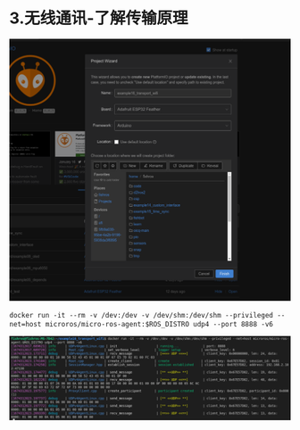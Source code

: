 # 3.无线通讯-了解传输原理



![image-20230121132147824](3.%E6%97%A0%E7%BA%BF%E9%80%9A%E8%AE%AF-%E4%BA%86%E8%A7%A3%E4%BC%A0%E8%BE%93%E5%8E%9F%E7%90%86/imgs/image-20230121132147824.png)





```shell
docker run -it --rm -v /dev:/dev -v /dev/shm:/dev/shm --privileged --net=host microros/micro-ros-agent:$ROS_DISTRO udp4 --port 8888 -v6
```

![image-20230121224323649](3.%E6%97%A0%E7%BA%BF%E9%80%9A%E8%AE%AF-%E4%BA%86%E8%A7%A3%E4%BC%A0%E8%BE%93%E5%8E%9F%E7%90%86/imgs/image-20230121224323649.png)

